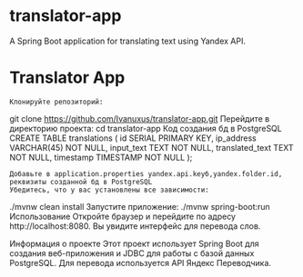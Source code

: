# translator-app
A Spring Boot application for translating text using Yandex API.
# Translator App

	Клонируйте репозиторий:
git clone https://github.com/Ivanuxus/translator-app.git
	Перейдите в директорию проекта:
cd translator-app
	Код создания бд в PostgreSQL
	CREATE TABLE translations (
    id SERIAL PRIMARY KEY,
    ip_address VARCHAR(45) NOT NULL,
    input_text TEXT NOT NULL,
    translated_text TEXT NOT NULL,
    timestamp TIMESTAMP NOT NULL
);

	Добавьте в application.properties yandex.api.keyб,yandex.folder.id, реквизиты созданной бд в PostgreSQL
	Убедитесь, что у вас установлены все зависимости:
./mvnw clean install
	Запустите приложение:
./mvnw spring-boot:run
Использование
Откройте браузер и перейдите по адресу http://localhost:8080. Вы увидите интерфейс для перевода слов.

Информация о проекте
Этот проект использует Spring Boot для создания веб-приложения и JDBC для работы с базой данных PostgreSQL. Для перевода используется API Яндекс Переводчика.